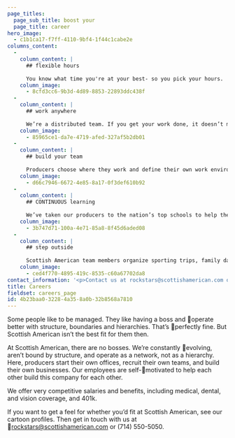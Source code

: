 ```yaml
---
page_titles:
  page_sub_title: boost your
  page_title: career
hero_image:
  - c1b1ca17-f7ff-4110-9bf4-1f44c1cabe2e
columns_content:
  - 
    column_content: |
      ## flexible hours
      
      You know what time you're at your best- so you pick your hours.
    column_image:
      - 8cfd3cc6-9b3d-4d89-8853-22893ddc438f
  - 
    column_content: |
      ## work anywhere
      
      We’re a distributed team. If you get your work done, it doesn’t matter where you are.
    column_image:
      - 85965ce1-da7e-4719-afed-327af5b2db01
  - 
    column_content: |
      ## build your team
      
      Producers choose where they work and define their own work environments once they are ready to build their team.
    column_image:
      - d66c7946-6672-4e85-8a17-0f3def610b92
  - 
    column_content: |
      ## CONTINUOUS learning
      
      We’ve taken our producers to the nation’s top schools to help them grow as individuals and as leaders.
    column_image:
      - 3b747d71-100a-4e71-85a8-8f45d6aded08
  - 
    column_content: |
      ## step outside
      
      Scottish American team members organize sporting trips, family days, and retreats on a regular basis.
    column_image:
      - ced4f770-4895-419c-8535-c60a67702da8
contact_information: '<p>Contact us at rockstars@scottishamerican.com or (714) 550-5050</p>'
title: Careers
fieldset: careers_page
id: 4b23baa0-3228-4a35-8a0b-32b8568a7810
---
```

Some people like to be managed. They like having a boss and operate better with structure, boundaries and hierarchies. That’s perfectly fine. But Scottish American isn’t the best fit for them then. 

At Scottish American, there are no bosses. We’re constantly evolving, aren’t bound by structure, and operate as a network, not as a hierarchy. Here, producers start their own offices, recruit their own teams, and build their own businesses. Our employees are self-motivated to help each other build this company for each other.

We offer very competitive salaries and benefits, including medical, dental, and vision coverage, and 401k. 

If you want to get a feel for whether you’d fit at Scottish American, see our cartoon profiles. Then get in touch with us at rockstars@scottishamerican.com or (714) 550-5050.
